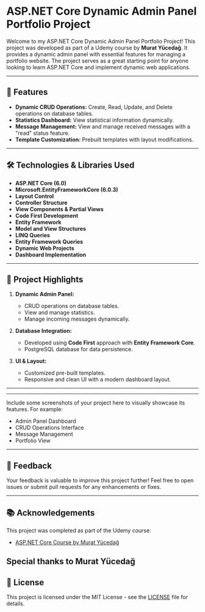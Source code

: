 # ASP.NET Core Dynamic Admin Panel Portfolio Project

Welcome to my ASP.NET Core Dynamic Admin Panel Portfolio Project! This project was developed as part of a Udemy course by **Murat Yücedağ**. It provides a dynamic admin panel with essential features for managing a portfolio website. The project serves as a great starting point for anyone looking to learn ASP.NET Core and implement dynamic web applications.

---

## 🚀 Features

- **Dynamic CRUD Operations:** Create, Read, Update, and Delete operations on database tables.
- **Statistics Dashboard:** View statistical information dynamically.
- **Message Management:** View and manage received messages with a "read" status feature.
- **Template Customization:** Prebuilt templates with layout modifications.

---

## 🛠️ Technologies & Libraries Used

- **ASP.NET Core (6.0)**  
- **Microsoft.EntityFrameworkCore (6.0.3)**    
- **Layout Control**
- **Controller Structure**
- **View Components & Partial Views**
- **Code First Development**
- **Entity Framework**
- **Model and View Structures**
- **LINQ Queries**
- **Entity Framework Queries**
- **Dynamic Web Projects**
- **Dashboard Implementation**

---

## 📖 Project Highlights

1. **Dynamic Admin Panel:**
   - CRUD operations on database tables.
   - View and manage statistics.
   - Manage incoming messages dynamically.

2. **Database Integration:**
   - Developed using **Code First** approach with **Entity Framework Core**.
   - PostgreSQL database for data persistence.

3. **UI & Layout:**
   - Customized pre-built templates.
   - Responsive and clean UI with a modern dashboard layout.

---


---


Include some screenshots of your project here to visually showcase its features. For example:

- Admin Panel Dashboard
- CRUD Operations Interface
- Message Management
- Portfolio View

---

## 📩 Feedback

Your feedback is valuable to improve this project further! Feel free to open issues or submit pull requests for any enhancements or fixes.

---

## 📚 Acknowledgements

This project was completed as part of the Udemy course:
- [ASP.NET Core Course by Murat Yücedağ](https://www.udemy.com)

Special thanks to **Murat Yücedağ**
---

## 📝 License

This project is licensed under the MIT License - see the [LICENSE](LICENSE) file for details.
